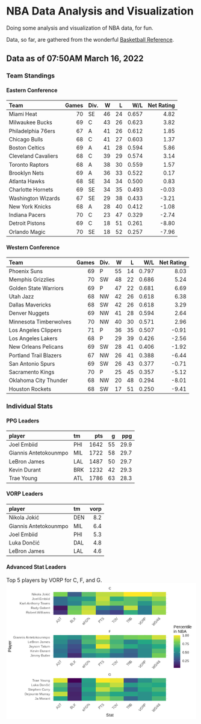# NBA Data Analysis and Visualization

Doing some analysis and visualization of NBA data, for fun.

Data, so far, are gathered from the wonderful [Basketball
Reference](https://www.basketball-reference.com/).

## Data as of 07:50AM March 16, 2022

### Team Standings

#### Eastern Conference

| Team                | Games | Div. |  W |  L |   W/L | Net Rating |
| :------------------ | ----: | :--- | -: | -: | ----: | ---------: |
| Miami Heat          |    70 | SE   | 46 | 24 | 0.657 |       4.82 |
| Milwaukee Bucks     |    69 | C    | 43 | 26 | 0.623 |       3.82 |
| Philadelphia 76ers  |    67 | A    | 41 | 26 | 0.612 |       1.85 |
| Chicago Bulls       |    68 | C    | 41 | 27 | 0.603 |       1.37 |
| Boston Celtics      |    69 | A    | 41 | 28 | 0.594 |       5.86 |
| Cleveland Cavaliers |    68 | C    | 39 | 29 | 0.574 |       3.14 |
| Toronto Raptors     |    68 | A    | 38 | 30 | 0.559 |       1.57 |
| Brooklyn Nets       |    69 | A    | 36 | 33 | 0.522 |       0.17 |
| Atlanta Hawks       |    68 | SE   | 34 | 34 | 0.500 |       0.83 |
| Charlotte Hornets   |    69 | SE   | 34 | 35 | 0.493 |     \-0.03 |
| Washington Wizards  |    67 | SE   | 29 | 38 | 0.433 |     \-3.21 |
| New York Knicks     |    68 | A    | 28 | 40 | 0.412 |     \-1.08 |
| Indiana Pacers      |    70 | C    | 23 | 47 | 0.329 |     \-2.74 |
| Detroit Pistons     |    69 | C    | 18 | 51 | 0.261 |     \-8.80 |
| Orlando Magic       |    70 | SE   | 18 | 52 | 0.257 |     \-7.96 |

#### Western Conference

| Team                   | Games | Div. |  W |  L |   W/L | Net Rating |
| :--------------------- | ----: | :--- | -: | -: | ----: | ---------: |
| Phoenix Suns           |    69 | P    | 55 | 14 | 0.797 |       8.03 |
| Memphis Grizzlies      |    70 | SW   | 48 | 22 | 0.686 |       5.24 |
| Golden State Warriors  |    69 | P    | 47 | 22 | 0.681 |       6.69 |
| Utah Jazz              |    68 | NW   | 42 | 26 | 0.618 |       6.38 |
| Dallas Mavericks       |    68 | SW   | 42 | 26 | 0.618 |       3.29 |
| Denver Nuggets         |    69 | NW   | 41 | 28 | 0.594 |       2.64 |
| Minnesota Timberwolves |    70 | NW   | 40 | 30 | 0.571 |       2.96 |
| Los Angeles Clippers   |    71 | P    | 36 | 35 | 0.507 |     \-0.91 |
| Los Angeles Lakers     |    68 | P    | 29 | 39 | 0.426 |     \-2.56 |
| New Orleans Pelicans   |    69 | SW   | 28 | 41 | 0.406 |     \-1.92 |
| Portland Trail Blazers |    67 | NW   | 26 | 41 | 0.388 |     \-6.44 |
| San Antonio Spurs      |    69 | SW   | 26 | 43 | 0.377 |     \-0.71 |
| Sacramento Kings       |    70 | P    | 25 | 45 | 0.357 |     \-5.12 |
| Oklahoma City Thunder  |    68 | NW   | 20 | 48 | 0.294 |     \-8.01 |
| Houston Rockets        |    68 | SW   | 17 | 51 | 0.250 |     \-9.41 |

### Individual Stats

#### PPG Leaders

| player                | tm  |  pts |  g |  ppg |
| :-------------------- | :-- | ---: | -: | ---: |
| Joel Embiid           | PHI | 1642 | 55 | 29.9 |
| Giannis Antetokounmpo | MIL | 1722 | 58 | 29.7 |
| LeBron James          | LAL | 1487 | 50 | 29.7 |
| Kevin Durant          | BRK | 1232 | 42 | 29.3 |
| Trae Young            | ATL | 1786 | 63 | 28.3 |

#### VORP Leaders

| player                | tm  | vorp |
| :-------------------- | :-- | ---: |
| Nikola Jokić          | DEN |  8.2 |
| Giannis Antetokounmpo | MIL |  6.4 |
| Joel Embiid           | PHI |  5.3 |
| Luka Dončić           | DAL |  4.8 |
| LeBron James          | LAL |  4.6 |

#### Advanced Stat Leaders

Top 5 players by VORP for C, F, and G.
![](README_files/figure-gfm/README-unnamed-chunk-7-1.png)<!-- -->
